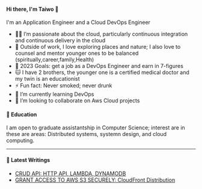 #### Hi there, I'm Taiwo 👋


I'm an Application Engineer and a Cloud DevOps Engineer

   - 👨‍💻 I’m passionate about the cloud, particularly continuous integration and continuous delivery in the cloud
   - 🎻 Outside of work, I love exploring places and nature; I also love to counsel and mentor younger ones to be balanced (spiritually,career,family,Health) 
   - 🥅 2023 Goals: get a job as a DevOps Engineer and earn in 7-figures
   - 🐱 I have 2 brothers, the younger one is a certified medical doctor and my twin is an educationist
   - ⚡ Fun fact: Never smoked; never drunk
   - 🌱 I’m currently learning DevOps
   - 👯 I’m looking to collaborate on Aws Cloud projects


#### 📕 Education
I am open to graduate assistantship in Computer Science; interest are in these are areas: Distributed systems, systemn design, and cloud computing.
   
   
   
___


#### 📕 Latest Writings

- [CRUD API: HTTP API, LAMBDA, DYNAMODB](https://amaotaiwo08.medium.com/crud-api-http-api-lambda-dynamodb-c6137d2e3bf3)
- [GRANT ACCESS TO AWS S3 SECURELY: CloudFront Distribution](https://medium.com/@amaotaiwo08/grant-access-to-aws-s3-securely-cloudfront-distribution-2a8a9e29eb43)


  


